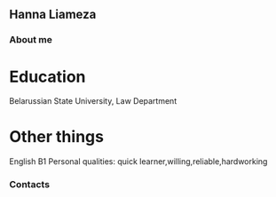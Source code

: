 ##                                                Hanna Liameza


### About me

# Education
Belarussian State University, Law Department

# Other things
English B1
Personal qualities: quick learner,willing,reliable,hardworking

### Contacts


